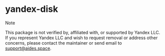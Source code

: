 # yandex-disk

> [!NOTE]
> This package is not verified by, affiliated with, or supported by Yandex LLC.
> If you represent Yandex LLC and wish to request removal or address other concerns, please contact the maintainer or send email to support@aides.space.
